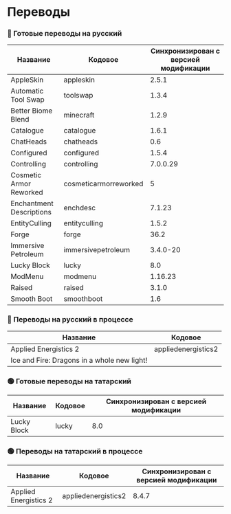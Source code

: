 # Переводы

### 🔴 Готовые переводы на русский

| Название | Кодовое | Синхронизирован с версией модификации |
| - | - | - |
| AppleSkin | appleskin | 2.5.1 | - |
| Automatic Tool Swap | toolswap | 1.3.4 |
| Better Biome Blend | minecraft | 1.2.9 |
| Catalogue | catalogue | 1.6.1 |
| ChatHeads | chatheads | 0.6 |
| Configured | configured | 1.5.4 | - |
| Controlling | controlling | 7.0.0.29 | - |
| Cosmetic Armor Reworked | cosmeticarmorreworked | 5 |
| Enchantment Descriptions | enchdesc | 7.1.23 | - |
| EntityCulling | entityculling | 1.5.2 |
| Forge | forge | 36.2 |
| Immersive Petroleum | immersivepetroleum | 3.4.0-20 | - |
| Lucky Block | lucky | 8.0 | - |
| ModMenu | modmenu | 1.16.23 |
| Raised | raised | 3.1.0 | - |
| Smooth Boot | smoothboot | 1.6 |

### 🔴 Переводы на русский в процессе

| Название | Кодовое |
| - | - |
| Applied Energistics 2 | appliedenergistics2 |
| Ice and Fire: Dragons in a whole new light! |  |

### 🟢 Готовые переводы на татарский

| Название | Кодовое | Синхронизирован с версией модификации |
| - | - | - |
| Lucky Block | lucky | 8.0 |

### 🟢 Переводы на татарский в процессе

| Название | Кодовое | Синхронизирован с версией модификации |
| - | - | - |
| Applied Energistics 2 | appliedenergistics2 | 8.4.7 |
